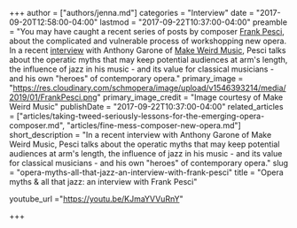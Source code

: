+++
author = ["authors/jenna.md"]
categories = "Interview"
date = "2017-09-20T12:58:00-04:00"
lastmod = "2017-09-22T10:37:00-04:00"
preamble = "You may have caught a recent series of posts by composer [Frank Pesci](/authors-frank-pesci/), about the complicated and vulnerable process of workshopping new opera. In a recent [interview](http://www.makeweirdmusic.com/discover/frank-pesci/) with Anthony Garone of [Make Weird Music](http://www.makeweirdmusic.com/), Pesci talks about the operatic myths that may keep potential audiences at arm's length, the influence of jazz in his music - and its value for classical musicians - and his own \"heroes\" of contemporary opera."
primary_image = "https://res.cloudinary.com/schmopera/image/upload/v1546393214/media/2019/01/FrankPesci.png"
primary_image_credit = "Image courtesy of Make Weird Music"
publishDate = "2017-09-22T10:37:00-04:00"
related_articles = ["articles/taking-tweed-seriously-lessons-for-the-emerging-opera-composer.md", "articles/fine-mess-composer-new-opera.md"]
short_description = "In a recent interview with Anthony Garone of Make Weird Music, Pesci talks about the operatic myths that may keep potential audiences at arm&#039;s length, the influence of jazz in his music - and its value for classical musicians - and his own &quot;heroes&quot; of contemporary opera."
slug = "opera-myths-all-that-jazz-an-interview-with-frank-pesci"
title = "Opera myths &amp; all that jazz: an interview with Frank Pesci"

youtube_url ="https://youtu.be/KJmaYVVuRnY"

+++
